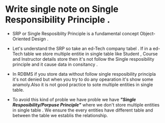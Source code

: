# Write single note on Single Responsibility Principle .

- SRP or Single Resposiblity Principle is a fundamental concept Object-Oriented Design .
- Let's understand the SRP so take an ed-Tech company tabel . If in a ed-Tech table we store multiple entitie in single table like Student , Course and Instructor details store then it's not follow the Single resposibility principle and it cause data in consitancy .
- In RDBMS if you store data without follow single resposibility principla it's not denied but when you try to do any opearation it's show some anamoly.Also it is not good practice to sote multiple entities in single table.

- To avoid this kind of proble we have proble we have **_"Single Resposibility/Porpuse Principle"_** where we don't store multiple entities in single table . We ensure the every entities have different table and between the table we establis the relationship.

